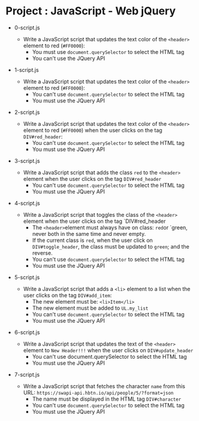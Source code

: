 # Project : JavaScript - Web jQuery

*   0-script.js
    - Write a JavaScript script that updates the text color of the `<header>` element to red (`#FF0000`):
      - You must use `document.querySelector` to select the HTML tag
      - You can't use the JQuery API

*   1-script.js
    - Write a JavaScript script that updates the text color of the `<header>` element to red (`#FF0000`):
      - You can't use `document.querySelector` to select the HTML tag
      - You must use the JQuery API

*   2-script.js
    - Write a JavaScript script that updates the text color of the `<header>` element to red (`#FF0000`) when the user clicks on the tag `DIV#red_header`:
      - You can't use `document.querySelector` to select the HTML tag
      - You must use the JQuery API

*   3-script.js
    - Write a JavaScript script that adds the class `red` to the `<header>` element when the user clicks on the tag `DIV#red_header`
      - You can't use `document.querySelector` to select the HTML tag
      - You must use the JQuery API

*   4-script.js
    - Write a JavaScript script that toggles the class of the `<header>` element when the user clicks on the tag `DIV#red_header
      - The `<header>`element must always have on class: `red`or `green, never both in the same time and never empty.
      - If the current class is `red`, when the user click on `DIV#toggle_header`, the class must be updated to `green`; and the reverse.
      - You can't use `document.querySelector` to select the HTML tag
      - You must use the JQuery API

*   5-script.js
    - Write a JavaScript script that adds a `<li>` element to a list when the user clicks on the tag `DIV#add_item`:
      - The new element must be: `<li>Item</li>`
      - The new element must be added to `UL.my_list`
      - You can't use `document.querySelector` to select the HTML tag
      - You must use the JQuery API

*   6-script.js
    - Write a JavaScript script that updates the text of the `<header>` element to `New Header!!!` when the user clicks on `DIV#update_header`
      - You can't use document.querySelector to select the HTML tag
      - You must use the JQuery API

*   7-script.js
    - Write a JavaScript script that fetches the character `name` from this URL: `https://swapi-api.hbtn.io/api/people/5/?format=json`
      - The name must be displayed in the HTML tag `DIV#character`
      - You can't use `document.querySelector` to select the HTML tag
      - You must use the JQuery API
